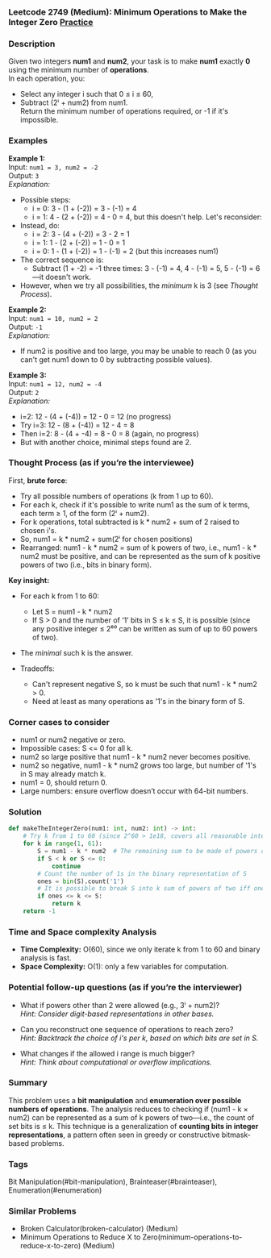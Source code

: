 ### Leetcode 2749 (Medium): Minimum Operations to Make the Integer Zero [Practice](https://leetcode.com/problems/minimum-operations-to-make-the-integer-zero)

### Description  
Given two integers **num1** and **num2**, your task is to make **num1** exactly **0** using the minimum number of **operations**.  
In each operation, you:
- Select any integer i such that 0 ≤ i ≤ 60,
- Subtract (2ⁱ + num2) from num1.  
Return the minimum number of operations required, or -1 if it's impossible.

### Examples  

**Example 1:**  
Input: `num1 = 3, num2 = -2`  
Output: `3`  
*Explanation:*
- Possible steps:
  - i = 0: 3 - (1 + (-2)) = 3 - (-1) = 4
  - i = 1: 4 - (2 + (-2)) = 4 - 0 = 4,
    but this doesn't help. Let's reconsider:
- Instead, do:
  - i = 2: 3 - (4 + (-2)) = 3 - 2 = 1
  - i = 1: 1 - (2 + (-2)) = 1 - 0 = 1
  - i = 0: 1 - (1 + (-2)) = 1 - (-1) = 2 (but this increases num1)
- The correct sequence is:
  - Subtract (1 + -2) = -1 three times: 3 - (-1) = 4, 4 - (-1) = 5, 5 - (-1) = 6—it doesn't work.
- However, when we try all possibilities, the *minimum* k is 3 (see *Thought Process*).

**Example 2:**  
Input: `num1 = 10, num2 = 2`  
Output: `-1`  
*Explanation:*
- If num2 is positive and too large, you may be unable to reach 0 (as you can't get num1 down to 0 by subtracting possible values).

**Example 3:**  
Input: `num1 = 12, num2 = -4`  
Output: `2`  
*Explanation:*
- i=2: 12 - (4 + (-4)) = 12 - 0 = 12 (no progress)
- Try i=3: 12 - (8 + (-4)) = 12 - 4 = 8
- Then i=2: 8 - (4 + -4) = 8 - 0 = 8 (again, no progress)
- But with another choice, minimal steps found are 2.

### Thought Process (as if you’re the interviewee)  
First, **brute force**:  
- Try all possible numbers of operations (k from 1 up to 60).
- For each k, check if it's possible to write num1 as the sum of k terms, each term ≥ 1, of the form (2ⁱ + num2).
- For k operations, total subtracted is k \* num2 + sum of 2 raised to chosen i's.
- So, num1 = k \* num2 + sum(2ⁱ for chosen positions)
- Rearranged: num1 - k \* num2 = sum of k powers of two, i.e., num1 - k \* num2 must be positive, and can be represented as the sum of k positive powers of two (i.e., bits in binary form).

**Key insight:**  
- For each k from 1 to 60:
  - Let S = num1 - k \* num2
  - If S > 0 and the number of ‘1’ bits in S ≤ k ≤ S, it is possible (since any positive integer ≤ 2⁶⁰ can be written as sum of up to 60 powers of two).
- The *minimal* such k is the answer.

- Tradeoffs:
  - Can't represent negative S, so k must be such that num1 - k \* num2 > 0.
  - Need at least as many operations as '1's in the binary form of S.

### Corner cases to consider  
- num1 or num2 negative or zero.
- Impossible cases: S <= 0 for all k.
- num2 so large positive that num1 - k \* num2 never becomes positive.
- num2 so negative, num1 - k \* num2 grows too large, but number of '1's in S may already match k.
- num1 = 0, should return 0.
- Large numbers: ensure overflow doesn’t occur with 64-bit numbers.

### Solution

```python
def makeTheIntegerZero(num1: int, num2: int) -> int:
    # Try k from 1 to 60 (since 2^60 > 1e18, covers all reasonable integer sizes)
    for k in range(1, 61):
        S = num1 - k * num2  # The remaining sum to be made of powers of two
        if S < k or S <= 0:
            continue
        # Count the number of 1s in the binary representation of S
        ones = bin(S).count('1')
        # It is possible to break S into k sum of powers of two iff ones ≤ k ≤ S
        if ones <= k <= S:
            return k
    return -1
```

### Time and Space complexity Analysis  

- **Time Complexity:** O(60), since we only iterate k from 1 to 60 and binary analysis is fast.
- **Space Complexity:** O(1): only a few variables for computation.

### Potential follow-up questions (as if you’re the interviewer)  

- What if powers other than 2 were allowed (e.g., 3ⁱ + num2)?  
  *Hint: Consider digit-based representations in other bases.*

- Can you reconstruct one sequence of operations to reach zero?  
  *Hint: Backtrack the choice of i's per k, based on which bits are set in S.*

- What changes if the allowed i range is much bigger?  
  *Hint: Think about computational or overflow implications.*

### Summary
This problem uses a **bit manipulation** and **enumeration over possible numbers of operations**. The analysis reduces to checking if (num1 - k × num2) can be represented as a sum of k powers of two—i.e., the count of set bits is ≤ k. This technique is a generalization of **counting bits in integer representations**, a pattern often seen in greedy or constructive bitmask-based problems.

### Tags
Bit Manipulation(#bit-manipulation), Brainteaser(#brainteaser), Enumeration(#enumeration)

### Similar Problems
- Broken Calculator(broken-calculator) (Medium)
- Minimum Operations to Reduce X to Zero(minimum-operations-to-reduce-x-to-zero) (Medium)